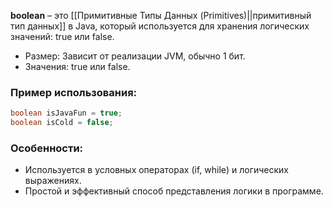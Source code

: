 

**boolean** – это [[Примитивные Типы Данных (Primitives)||примитивный тип данных]] в Java, который используется для хранения логических значений: true или false.

- Размер: Зависит от реализации JVM, обычно 1 бит.
- Значения: true или false.

### Пример использования:

``` java
boolean isJavaFun = true;
boolean isCold = false;
```

### Особенности:

- Используется в условных операторах (if, while) и логических выражениях.
- Простой и эффективный способ представления логики в программе.